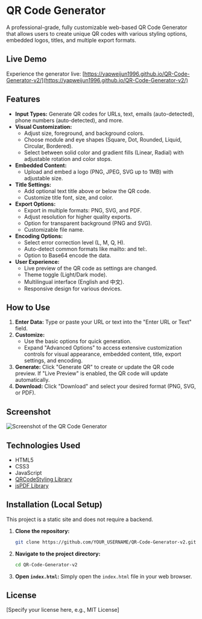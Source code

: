 # QR Code Generator

A professional-grade, fully customizable web-based QR Code Generator that allows users to create unique QR codes with various styling options, embedded logos, titles, and multiple export formats.

## Live Demo

Experience the generator live: [https://yapweijun1996.github.io/QR-Code-Generator-v2/](https://yapweijun1996.github.io/QR-Code-Generator-v2/)

## Features

*   **Input Types:** Generate QR codes for URLs, text, emails (auto-detected), phone numbers (auto-detected), and more.
*   **Visual Customization:**
    *   Adjust size, foreground, and background colors.
    *   Choose module and eye shapes (Square, Dot, Rounded, Liquid, Circular, Bordered).
    *   Select between solid color and gradient fills (Linear, Radial) with adjustable rotation and color stops.
*   **Embedded Content:**
    *   Upload and embed a logo (PNG, JPEG, SVG up to 1MB) with adjustable size.
*   **Title Settings:**
    *   Add optional text title above or below the QR code.
    *   Customize title font, size, and color.
*   **Export Options:**
    *   Export in multiple formats: PNG, SVG, and PDF.
    *   Adjust resolution for higher quality exports.
    *   Option for transparent background (PNG and SVG).
    *   Customizable file name.
*   **Encoding Options:**
    *   Select error correction level (L, M, Q, H).
    *   Auto-detect common formats like mailto: and tel:.
    *   Option to Base64 encode the data.
*   **User Experience:**
    *   Live preview of the QR code as settings are changed.
    *   Theme toggle (Light/Dark mode).
    *   Multilingual interface (English and 中文).
    *   Responsive design for various devices.

## How to Use

1.  **Enter Data:** Type or paste your URL or text into the "Enter URL or Text" field.
2.  **Customize:**
    *   Use the basic options for quick generation.
    *   Expand "Advanced Options" to access extensive customization controls for visual appearance, embedded content, title, export settings, and encoding.
3.  **Generate:** Click "Generate QR" to create or update the QR code preview. If "Live Preview" is enabled, the QR code will update automatically.
4.  **Download:** Click "Download" and select your desired format (PNG, SVG, or PDF).

## Screenshot

![Screenshot of the QR Code Generator](https://yapweijun1996.github.io/QR-Code-Generator-v2/og_img.jpg)

## Technologies Used

*   HTML5
*   CSS3
*   JavaScript
*   [QRCodeStyling Library](https://github.com/kozakdenys/qrcode-styling)
*   [jsPDF Library](https://parall.ax/products/jspdf)

## Installation (Local Setup)

This project is a static site and does not require a backend.

1.  **Clone the repository:**
    ```bash
    git clone https://github.com/YOUR_USERNAME/QR-Code-Generator-v2.git
    ```
2.  **Navigate to the project directory:**
    ```bash
    cd QR-Code-Generator-v2
    ```
3.  **Open `index.html`:** Simply open the `index.html` file in your web browser.

## License

[Specify your license here, e.g., MIT License] 